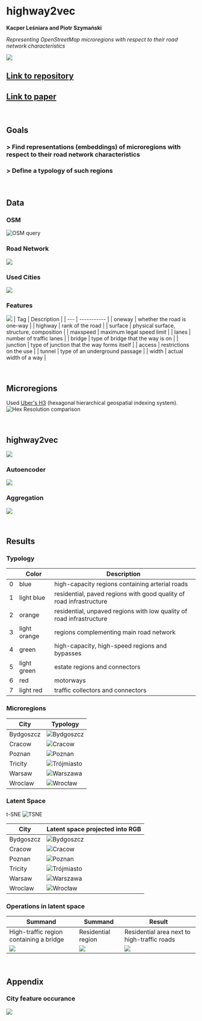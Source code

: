 # highway2vec
<b>Kacper Leśniara and Piotr Szymański</b>

<i>Representing OpenStreetMap microregions with respect to their road network characteristics</i>

![](images/Krakow_hexagons.png)

## [Link to repository]()
## [Link to paper]()

<br>

## Goals
### > Find representations (embeddings) of microregions with respect to their road network characteristics
### > Define a typology of such regions

<br>

## Data
### OSM
![OSM query](images/osm_query.jpg)

### Road Network
![](images/wroclaw_edges.jpg)

### Used Cities
![](images/cities_europe_all.jpg)


### Features

![](images/road_example.jpg)
| Tag | Description |
| --- | ----------- |
| oneway | whether the road is one-way |
| highway | rank of the road |
| surface | physical surface, structure, composition |
| maxspeed | maximum legal speed limit |
| lanes | number of traffic lanes |
| bridge | type of bridge that the way is on |
| junction | type of junction that the way forms itself |
| access | restrictions on the use |
| tunnel | type of an underground passage |
| width | actual width of a way |

<br>

## Microregions
Used [Uber's H3](https://h3geo.org/) (hexagonal hierarchical geospatial indexing system).
![Hex Resolution comparison](images/hex_resolution_comparison.jpg)

<br>

## highway2vec
![](images/method_framework_v2.png)
### Autoencoder
![](images/autoencoder_v2.png)
### Aggregation
![](images/feature_aggregation.png)

<br>

## Results
### <b>Typology</b>
|  | Color | Description |
| ---: | ----------- | ---- |
| 0 | blue | high-capacity regions containing arterial roads |
| 1 | light blue | residential, paved regions with good quality of road infrastructure |
| 2 | orange | residential, unpaved regions with low quality of road infrastructure |
| 3 | light orange | regions complementing main road network |
| 4 | green | high-capacity, high-speed regions and bypasses |
| 5 | light green | estate regions and connectors |
| 6 | red | motorways |
| 7 | light red | traffic collectors and connectors |


### <b>Microregions</b>
| City | Typology | 
| --- | ----------- | 
| Bydgoszcz | ![Bydgoszcz](images/Bydgoszcz_hexagons.png) |
| Cracow | ![Cracow](images/Krakow_hexagons.png) |
| Poznan | ![Poznan](images/Poznan_hexagons.png) |
| Tricity | ![Trójmiasto](images/Trojmiasto_hexagons.png) |
| Warsaw | ![Warszawa](images/Warszawa_hexagons.png) |
| Wroclaw | ![Wrocław](images/Wroclaw_hexagons.png) |

### <b>Latent Space</b>
t-SNE
![TSNE](images/tsne_hexes.png)

| City | Latent space projected into RGB | 
| --- | ----------- | 
| Bydgoszcz | ![Bydgoszcz](images/Bydgoszcz.png) |
| Cracow | ![Cracow](images/Kraków.png) |
| Poznan | ![Poznan](images/Poznań.png) |
| Tricity | ![Trójmiasto](images/Trójmiasto.png) |
| Warsaw | ![Warszawa](images/Warszawa.png) |
| Wroclaw | ![Wrocław](images/Wrocław.png) |

### <b>Operations in latent space</b>

| Summand | Summand | Result |
| --- | ----------- | --- |
| High-traffic region containing a bridge | Residential region | Residential area next to high-traffic roads |
| ![](images/hex_891e2047243ffff_map.jpg) | ![](images/hex_891e2045483ffff_map.jpg) | ![](images/hex_891e24aa0bbffff_map.jpg)

<br>

## Appendix
### City feature occurance
![](images/city_feature_occurrence.svg)